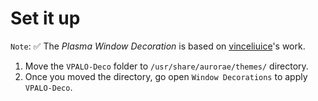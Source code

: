 # Set it up

`Note`: ✅ The *Plasma Window Decoration* is based on [vinceliuice](https://github.com/vinceliuice/MacSonoma-kde)'s work.

1. Move the `VPALO-Deco` folder to `/usr/share/aurorae/themes/` directory.
2. Once you moved the directory, go open  `Window Decorations` to apply `VPALO-Deco`.
